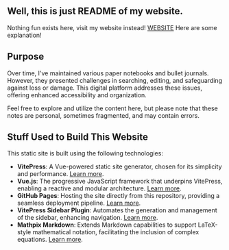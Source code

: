 ## Well, this is just README of my website. 

Nothing fun exists here, visit my website instead! [WEBSITE](https://zxcvvvvbanan.github.io)
Here are some explanation! 

## Purpose

Over time, I've maintained various paper notebooks and bullet journals. However, they presented challenges in searching, editing, and safeguarding against loss or damage. This digital platform addresses these issues, offering enhanced accessibility and organization.

Feel free to explore and utilize the content here, but please note that these notes are personal, sometimes fragmented, and may contain errors.

## Stuff Used to Build This Website

This static site is built using the following technologies:

- **VitePress**: A Vue-powered static site generator, chosen for its simplicity and performance. [Learn more](https://vitepress.dev/).
- **Vue.js**: The progressive JavaScript framework that underpins VitePress, enabling a reactive and modular architecture. [Learn more](https://vuejs.org/).
- **GitHub Pages**: Hosting the site directly from this repository, providing a seamless deployment pipeline. [Learn more](https://pages.github.com/).
- **VitePress Sidebar Plugin**: Automates the generation and management of the sidebar, enhancing navigation. [Learn more](https://github.com/jooy2/vitepress-sidebar).
- **Mathpix Markdown**: Extends Markdown capabilities to support LaTeX-style mathematical notation, facilitating the inclusion of complex equations. [Learn more](https://github.com/Mathpix/mathpix-markdown-it).

